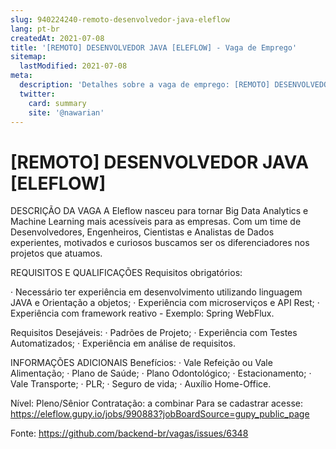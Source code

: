 ```yaml
---
slug: 940224240-remoto-desenvolvedor-java-eleflow
lang: pt-br
createdAt: 2021-07-08
title: '[REMOTO] DESENVOLVEDOR JAVA [ELEFLOW] - Vaga de Emprego'
sitemap:
  lastModified: 2021-07-08
meta:
  description: 'Detalhes sobre a vaga de emprego: [REMOTO] DESENVOLVEDOR JAVA [ELEFLOW]'
  twitter:
    card: summary
    site: '@nawarian'
---
```


# [REMOTO] DESENVOLVEDOR JAVA [ELEFLOW]

DESCRIÇÃO DA VAGA
A Eleflow nasceu para tornar Big Data Analytics e Machine Learning mais acessíveis para as empresas. Com um time de Desenvolvedores, Engenheiros, Cientistas e Analistas de Dados experientes, motivados e curiosos buscamos ser os diferenciadores nos projetos que atuamos.

REQUISITOS E QUALIFICAÇÕES
Requisitos obrigatórios:

·        Necessário ter experiência em desenvolvimento utilizando linguagem JAVA e Orientação a objetos;
·        Experiência com microserviços e API Rest;
·        Experiência com framework reativo - Exemplo: Spring WebFlux.

Requisitos Desejáveis:
·        Padrões de Projeto;
·        Experiência com Testes Automatizados;
·        Experiência em análise de requisitos.

INFORMAÇÕES ADICIONAIS
Benefícios:
· Vale Refeição ou Vale Alimentação;
· Plano de Saúde;
· Plano Odontológico;
· Estacionamento;
· Vale Transporte;
· PLR;
· Seguro de vida;
· Auxílio Home-Office.

Nível: Pleno/Sênior 
Contratação: a combinar 
Para se cadastrar acesse: 
https://eleflow.gupy.io/jobs/990883?jobBoardSource=gupy_public_page


Fonte: https://github.com/backend-br/vagas/issues/6348